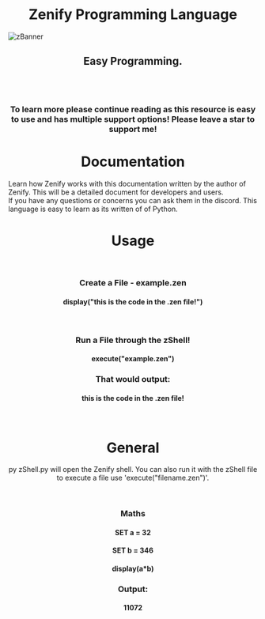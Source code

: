 <h1 align="center"> Zenify Programming Language</h1>

![zBanner](https://user-images.githubusercontent.com/71977559/225432519-5c659a9b-1c4c-474e-9704-9c3956a39a56.png)

<h2 align="center">Easy Programming.</h2>
<br>
<br>
<h3 align="center">To learn more please continue reading as this resource is easy to use and has multiple support options! Please leave a star to support me!</h3>
<h1 align="center">Documentation</h1>
Learn how Zenify works with this documentation written by the author of Zenify. This will be a detailed document for developers and users.<br>If you have any questions or concerns you can ask them in the discord. This language is easy to learn as its written of of Python.
<br>
<h1 align="center">Usage</h1>
<br>
<h3 align="center">Create a File - example.zen</h3>
<h4 align="center">display("this is the code in the .zen file!")</h4>
<br align="center">
<h3 align="center">Run a File through the zShell!</h3>
<h4 align="center">execute("example.zen")</h4>
<h3 align="center">That would output:</h3>
<h4 align="center">this is the code in the .zen file!</h4>
<br>
<h1 align="center">General</h1>
<p align="center">py zShell.py will open the Zenify shell. You can also run it with the zShell file to execute a file use 'execute("filename.zen")'.</p>
<br>
<h3 align="center">Maths</h3>
<h4 align="center">SET a = 32</h4>
<h4 align="center">SET b = 346</h4>
<h4 align="center">display(a*b)</h4>

<h3 align="center">Output:</h3>
<h4 align="center">11072</h4>
